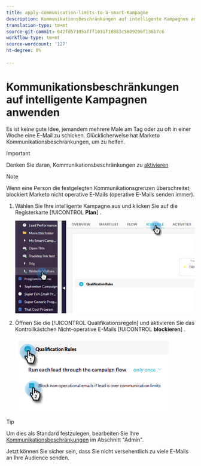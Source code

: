 ```yaml
---
title: apply-communication-limits-to-a-smart-Kampagne
description: Kommunikationsbeschränkungen auf intelligente Kampagnen anwenden
translation-type: tm+mt
source-git-commit: 642fd57105afff1031f18883c5809206f136b7c6
workflow-type: tm+mt
source-wordcount: '127'
ht-degree: 0%

---
```



# Kommunikationsbeschränkungen auf intelligente Kampagnen anwenden

Es ist keine gute Idee, jemandem mehrere Male am Tag oder zu oft in einer Woche eine E-Mail zu schicken. Glücklicherweise hat Marketo Kommunikationsbeschränkungen, um zu helfen.

>[!IMPORTANT]
>
>Denken Sie daran, Kommunikationsbeschränkungen zu [aktivieren](https://docs.marketo.com/display/DOCS/Enable+Communication+Limits)

>[!NOTE]
>
>Wenn eine Person die festgelegten Kommunikationsgrenzen überschreitet, blockiert Marketo nicht operative E-Mails (operative E-Mails senden immer).

1. Wählen Sie Ihre intelligente Kampagne aus und klicken Sie auf die Registerkarte [!UICONTROL **Plan**] .

   ![Bild eins](/help/sky/assets/smart-campaigns/apply-communication-limits-to-a-smart-campaign/apply-communication-limits-to-a-smart-campaign-1.png)

1. Öffnen Sie die [!UICONTROL Qualifikationsregeln] und aktivieren Sie das Kontrollkästchen Nicht-operative E-Mails [!UICONTROL **blockieren**] .

   ![Bild zwei](/help/sky/assets/smart-campaigns/apply-communication-limits-to-a-smart-campaign/apply-communication-limits-to-a-smart-campaign-2.png)

>[!TIP]
>
>Um dies als Standard festzulegen, bearbeiten Sie Ihre [Kommunikationsbeschränkungen](https://docs.marketo.com/display/DOCS/Enable+Communication+Limits) im Abschnitt &quot;Admin&quot;.

Jetzt können Sie sicher sein, dass Sie nicht versehentlich zu viele E-Mails an Ihre Audience senden.
